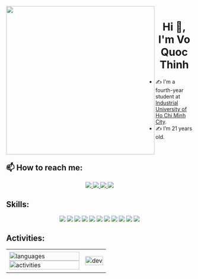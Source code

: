 <img align="left" width="400" src="https://github.githubassets.com/images/modules/profile/profile-first-repo.svg">
<h1 align="center">Hi 👋, I'm Vo Quoc Thinh</h1>

- ✍ I'm a fourth-year student at [Industrial University of Ho Chi Minh City](https://iuh.edu.vn/).
- ✍ I’m 21 years old.

<br />

## 📫 How to reach me:

<p align="center">
  <a href="https://www.instagram.com/vincentttt_18" target="Instagram">
    <img src="https://img.icons8.com/fluent/48/000000/instagram-new.png"/>
  </a>
  <a href="https://www.facebook.com/quocthinh.vo.18112002" alt="Facebook">
    <img src="https://img.icons8.com/fluent/48/000000/facebook-new.png" target="_blank" />
  </a> 
  <a href="https://github.com/thinhvo1811" alt="Github">
    <img src="https://img.icons8.com/fluent/48/000000/github.png"/>
  </a> 
  <a href="mailto:thinhvq18112002@gmail.com" alt="Email">
    <img src="https://img.icons8.com/fluent/48/000000/mailing.png"/>
  </a>
</p>

## Skills:
<p align="center">
  <img src="https://img.icons8.com/color/48/000000/microsoft-sql-server.png"/>
  <img src="https://img.icons8.com/color/48/000000/mysql-logo.png"/>
  <img src="https://img.icons8.com/color/48/000000/mongodb.png"/>
  <img src="https://img.icons8.com/color/48/java-coffee-cup-logo--v1.png"/>
  <img src="https://img.icons8.com/color/48/javascript--v1.png"/>
  <img src="https://img.icons8.com/fluency/48/html-5.png"/>
  <img src="https://img.icons8.com/plasticine/48/css3.png"/>
  <img src="https://img.icons8.com/color/48/000000/github.png"/>
  <img src="https://img.icons8.com/color/48/000000/visual-studio-code-2019.png"/>
  <img src="https://img.icons8.com/officel/48/java-eclipse.png"/>
  <img src="https://img.icons8.com/fluency/48/intellij-idea.png"/>
</p>

## Activities:

<table style="width:100%;">
  <tr>
    <td>
      <img src="https://github-readme-stats.vercel.app/api/top-langs/?username=thinhvo1811&bg_color=FFFFFF00&text_color=179fa3&layout=compact&hide=CSS&langs_count=10&custom_title=Languages%20used" alt="languages" width="100%"/>
      <img src="https://github-readme-stats.vercel.app/api?username=thinhvo1811&bg_color=FFFFFF00&text_color=179fa3&show_icons=true&count_private=true&include_all_commits=true&custom_title=Activities%20on%20GitHub" alt="activities" width="100%"/>
    </td>
    <td>
      <p align="center"> 
        <img src="https://cdn.dribbble.com/users/1059583/screenshots/4171367/coding-freak.gif" alt="dev" width="100%"/>
      </p>
    </td>
  </tr>
</table>
